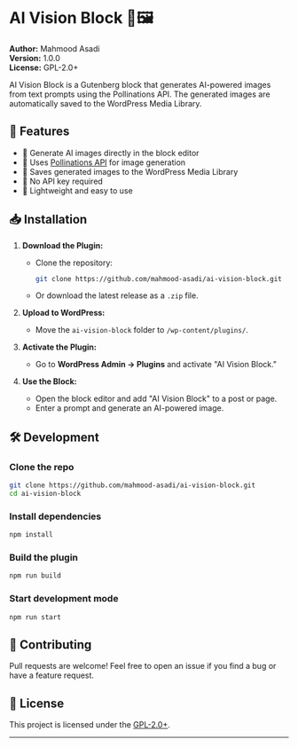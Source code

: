 # AI Vision Block 🎨🖼️  

**Author:** Mahmood Asadi  
**Version:** 1.0.0  
**License:** GPL-2.0+  

AI Vision Block is a Gutenberg block that generates AI-powered images from text prompts using the Pollinations API. The generated images are automatically saved to the WordPress Media Library.  

## 🚀 Features  
- 🔹 Generate AI images directly in the block editor  
- 🔹 Uses [Pollinations API](https://pollinations.ai/) for image generation  
- 🔹 Saves generated images to the WordPress Media Library  
- 🔹 No API key required  
- 🔹 Lightweight and easy to use  

## 📥 Installation  

1. **Download the Plugin:**  
   - Clone the repository:  
     ```sh
     git clone https://github.com/mahmood-asadi/ai-vision-block.git
     ```
   - Or download the latest release as a `.zip` file.  

2. **Upload to WordPress:**  
   - Move the `ai-vision-block` folder to `/wp-content/plugins/`.  

3. **Activate the Plugin:**  
   - Go to **WordPress Admin → Plugins** and activate "AI Vision Block."  

4. **Use the Block:**  
   - Open the block editor and add "AI Vision Block" to a post or page.  
   - Enter a prompt and generate an AI-powered image.  

## 🛠️ Development  

### Clone the repo  
```sh
git clone https://github.com/mahmood-asadi/ai-vision-block.git
cd ai-vision-block
```

### Install dependencies  
```sh
npm install
```

### Build the plugin  
```sh
npm run build
```

### Start development mode  
```sh
npm run start
```

## 🤝 Contributing  

Pull requests are welcome! Feel free to open an issue if you find a bug or have a feature request.  

## 📜 License  

This project is licensed under the [GPL-2.0+](https://www.gnu.org/licenses/gpl-2.0.html).  

---
